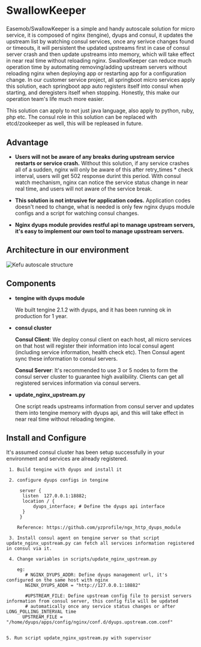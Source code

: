 # SwallowKeeper
###
Easemob/SwallowKeeper is a simple and handy autoscale solution for micro service, it is composed of nginx (tengine), dyups and consul, it updates the upstream list by watching consul services, once any serivce changes found or timeouts, it will persistent the updated upstreams first in case of consul server crash and then update upstreams into memory, which will take effect in near real time without reloading nginx. SwallowKeeper can reduce much operation time by automating removing/adding upstream servers without reloading nginx when deploying app or restarting app for a configuration change. In our customer service project, all springboot micro services apply this solution, each springboot app auto registers itself into consul when starting, and deregisters itself when stopping. Honestly, this make our operation team's life much more easier.

This solution can apply to not just java language, also apply to python, ruby, php etc. The consul role in this solution can be replaced with etcd/zookeeper as well, this will be repleased in future.
###
## Advantage

 * __Users will not be aware of any breaks during upstream service restarts or service crash.__
 Without this solution, if any service crashes  all of a sudden, nginx will only be aware of this after retry_times * check interval, users will get 502 response durint this period. With consul watch mechanism, nginx can notice the service status change in near real time, and users will not aware of the service break.

* __This solution is not intrusive for application codes.__
  Application codes doesn't need to change, what is needed is only few nginx dyups module configs and a script for watching consul changes.

* __Nginx dyups module provides restful api to manage upstream servers, it's easy to implement our own tool to manage upsstream servers.__

## Architecture in our environment

  ![Kefu autoscale structure](https://github.com/easemob/SwallowKeeper/blob/master/images/dyups_consul_app.png)
  
  
## Components
 * __tengine with dyups module__
 
   We built tengine 2.1.2 with dyups, and it has been running ok in production for 1 year.
 * __consul cluster__
 
    __Consul Client__: We deploy consul client on each host, all micro services on that host will register their information into local consul agent (including service information, health check etc). Then Consul agent sync these information to consul servers.
    
   __Consul Server__: It's recommended to use 3 or 5 nodes to form the consul server cluster to guarantee high avalibility. Clients can get all registered services information via consul servers.
    
    
 * __update_nginx_upstream.py__
 
   One script reads upstreams information from consul server and updates them into tengine memory with dyups api, and this will take effect in near real time without reloading tengine.

## Install and Configure
 
 It's assumed consul cluster has been setup successfully in your environment and services are already registered.

  ```
   1. Build tengine with dyups and install it
   
   2. configure dyups configs in tengine
      
       server {
        listen  127.0.0.1:18882;
        location / {
            dyups_interface; # Define the dyups api interface
        }
       }
      
      Reference: https://github.com/yzprofile/ngx_http_dyups_module
 
   3. Install consul agent on tengine server so that script update_nginx_upstream.py can fetch all services information registered in consul via it.
   
   4. Change variables in scripts/update_nginx_upstream.py 
   
      eg:
         # NGINX_DYUPS_ADDR: Define dyups management url, it's configured on the same host with nginx
         NGINX_DYUPS_ADDR = "http://127.0.0.1:18882"
         
         #UPSTREAM_FILE: Define upstream config file to persist servers information from consul server, this config file will be updated
         # automatically once any service status changes or after LONG_POLLING_INTERVAL time
        UPSTREAM_FILE = "/home/dyups/apps/config/nginx/conf.d/dyups.upstream.com.conf"
        
        
  5. Run script update_nginx_upstream.py with supervisor
 
  ```
